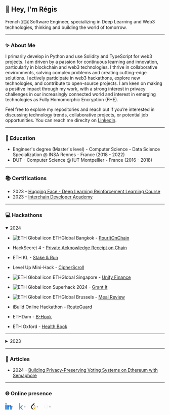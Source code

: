 
👋 Hey, I'm Régis
-------------

French 🇫🇷 Software Engineer, specializing in Deep Learning and Web3 technologies, thinking and building the world of tomorrow.

-------------

### ✨ About Me

I primarily develop in Python and use Solidity and TypeScript for web3 projects. I am driven by a passion for continuous learning and innovation, particularly in blockchain and web3 technologies. I thrive in collaborative environments, solving complex problems and creating cutting-edge solutions. I actively participate in web3 hackathons, explore new technologies, and contribute to open-source projects. I am keen on making a positive impact through my work, with a strong interest in privacy challenges in our increasingly connected world and interest in emerging technologies as Fully Homomorphic Encryption (FHE).

Feel free to explore my repositories and reach out if you’re interested in discussing technology trends, collaborative projects, or potential job opportunities. You can reach me direclty on [Linkedin](https://linkedin.com/in/regis-graptin/).

-------------

### 🏫 Education

- Engineer's degree (Master's level) - Computer Science - Data Science Specialization @ INSA Rennes - France (2018 - 2022)
- DUT - Computer Science @ IUT Montpellier - France (2016 - 2018)

-------------

### 📚 Certifications


- 2023 - [Hugging Face - Deep Learning Reinforcement Learning Course](https://media.licdn.com/dms/image/D4E22AQGSGp2XPTOYrw/feedshare-shrink_800/0/1679758234495?e=1724284800&v=beta&t=pQYKcwpb9bVNLUy4_E34Vc307JO5zg1jQKXR-PHC9dg)
- 2023 - [Interchain Developer Academy](https://badgr.com/public/assertions/G5fClgwPTC62P6wD3K8hpQ)


-------------

### 💻 Hackathons


<details open>
<summary>
2024
</summary>

- <picture><source media="(prefers-color-scheme: dark)" srcset="./images/eth_global_icon_black.svg"><source media="(prefers-color-scheme: light)" srcset="./images/eth_global_icon_white.png"><img alt="ETH Global icon" width="12"></picture>
ETHGlobal Bangkok - [PourItOnChain](https://ethglobal.com/showcase/pouritonchain-u5f5x)

- HackSecret 4 - [Private Acknowledge Receipt on Chain](https://dorahacks.io/buidl/16855)

- ETH KL - [Stake & Run](https://devfolio.co/projects/start-and-run-8aed)

- Level Up Mini-Hack - [CipherScroll](https://github.com/RegisGraptin/CipherScroll)

- <picture><source media="(prefers-color-scheme: dark)" srcset="./images/eth_global_icon_black.svg"><source media="(prefers-color-scheme: light)" srcset="./images/eth_global_icon_white.png"><img alt="ETH Global icon" width="12"></picture>
ETHGlobal Singapore - [Unify Finance](https://ethglobal.com/showcase/unify-finance-9dipd)

- <picture><source media="(prefers-color-scheme: dark)" srcset="./images/eth_global_icon_black.svg"><source media="(prefers-color-scheme: light)" srcset="./images/eth_global_icon_white.png"><img alt="ETH Global icon" width="12"></picture>
Superhack 2024 - [Grant It](https://ethglobal.com/showcase/grant-it-h3sjo)

- <picture><source media="(prefers-color-scheme: dark)" srcset="./images/eth_global_icon_black.svg"><source media="(prefers-color-scheme: light)" srcset="./images/eth_global_icon_white.png"><img alt="ETH Global icon" width="12"></picture>
ETHGlobal Brussels - [Meal Review](https://ethglobal.com/showcase/meal-review-1fry1)

- iBuild Online Hackathon - [RouteGuard](https://taikai.network/iExec/hackathons/ibuild/projects/clvhv2b9v059f3r01e0f0jfuu/idea)

- ETHDam - [B-Hook](https://taikai.network/cryptocanal/hackathons/ethdam2024/projects/clux971fz00nuvq01mh9g5phl/idea)

- ETH Oxford - [Health Book](https://taikai.network/home-dao/hackathons/ethoxford/projects/cltkcxi1404gdy5016nv6jtnh/idea)

-----------
</details>

<details>
<summary>
2023
</summary>

- <picture><source media="(prefers-color-scheme: dark)" srcset="./images/eth_global_icon_black.svg"><source media="(prefers-color-scheme: light)" srcset="./images/eth_global_icon_white.png"><img alt="ETH Global icon" width="12"></picture>
ETHGlobal Istanbul - [Safety First](https://ethglobal.com/showcase/safety-first-98km1)

- ETHRome - [Quo-Roma](https://taikai.network/ethrome/hackathons/ethrome-23/projects/clnfs4sq800bzy90134ygt0rz/idea)

- <picture><source media="(prefers-color-scheme: dark)" srcset="./images/eth_global_icon_black.svg"><source media="(prefers-color-scheme: light)" srcset="./images/eth_global_icon_white.png"><img alt="ETH Global icon" width="12"></picture>
ETHGlobal Paris - [Flora App](https://ethglobal.com/showcase/flora-app-nqkw0)

- ETH Brussels - [TOKENESTATE](https://taikai.network/ethbrussels/hackathons/ETHBrussels/projects/cliq6kjwm027uwn01a7nk2xr8/idea)

- ETH Porto - [Greenroom](https://taikai.network/ethporto/hackathons/ethportohackathon2023/projects/clfdpv1g640192101x27zcukt74/idea)


</details>

-------------



### 📝 Articles


- 2024 - [Building Privacy-Preserving Voting Systems on Ethereum with Semaphore](https://medium.com/@regis-graptin/building-privacy-preserving-voting-systems-on-ethereum-with-semaphore-ce30ea5dcf6f)


-------------


### 🌐 Online presence 

<p align="left">
    <a href="https://fr.linkedin.com/in/regis-graptin/en">
        <img src="./images/linkedin.svg" alt="Linkedin logo" width="20" height="20" align="middle" />
    </a>&nbsp;&nbsp;&nbsp;
    <a href="https://www.kaggle.com/rerere">
        <img src="./images/kaggle.svg" alt="Kaggle logo" width="20" height="20" align="middle" />
    </a>&nbsp;&nbsp;&nbsp;
    <a href="https://leetcode.com/rere-rere/">
        <img src="./images/leetcode.svg" alt="Leetcode logo" width="20" height="20" align="middle" />
    </a>&nbsp;&nbsp;&nbsp;
    <a href="https://nodeguardians.io/character/rere">
        <img src="./images/nodeguardians.svg" alt="Node Guardians logo" width="20" height="20" align="middle" />
    </a>&nbsp;&nbsp;&nbsp;
</p>
